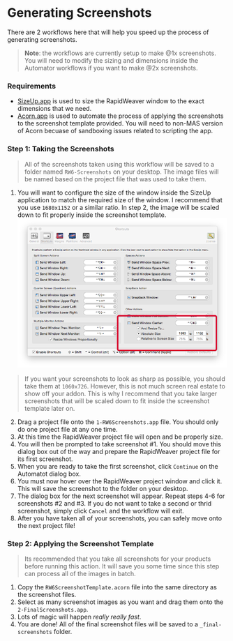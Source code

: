 
# Generating Screenshots 

There are 2 workflows here that will help you speed up the process of generating screenshots. 

> **Note**: the workflows are currently setup to make @1x screenshots. You will need to modify the sizing and dimensions inside the Automator workflows if you want to make @2x screenshots. 

### Requirements

* [SizeUp.app](http://www.irradiatedsoftware.com/sizeup/) is used to size the RapidWeaver window to the exact dimensions that we need. 
* [Acorn.app](http://flyingmeat.com/acorn/) is used to automate the process of applying the screenshots to the screenshot template provided. You will need to non-MAS version of Acorn becuase of sandboxing issues related to scripting the app. 


### Step 1: Taking the Screenshots

> All of the screenshots taken using this workflow will be saved to a folder named `RW6-Screenshots` on your desktop. The image files will be named based on the project file that was used to take them. 

1. You will want to configure the size of the window inside the SizeUp application to match the required size of the window. I recommend that you use `1680x1152` or a similar ratio. In step 2, the image will be scaled down to fit properly inside the screenshot template. 
![SizeUp configuration](sizeup.png)
> If you want your screenshots to look as sharp as possible, you should take them at `1060x726`. However, this is not much screen real estate to show off your addon. This is why I recommend that you take larger screenshots that will be scaled down to fit inside the screenshot template later on.
2.  Drag a project file onto the `1-RW6Screenshots.app` file. You should only do one project file at any one time. 
3. At this time the RapidWeaver project file will open and be properly size. 
4. You will then be prompted to take screenshot #1. You should move this dialog box out of the way and prepare the RapidWeaver project file for its first screenshot. 
5. When you are ready to take the first screenshot, click `Continue` on the Automatot dialog box. 
6. You must now hover over the RapidWeaver project window and click it. This will save the screenshot to the folder on your desktop. 
7. The dialog box for the next screenshot will appear. Repeat steps 4-6 for screenshots #2 and #3. If you do not want to take a second or thrid screenshot, simply click `Cancel` and the workflow will exit. 
8. After you have taken all of your screenshots, you can safely move onto the next project file!

### Step 2: Applying the Screenshot Template

> Its recommended that you take all screenshots for your products before running this action. It will save you some time since this step can process all of the images in batch. 

1. Copy the `RW6ScreenshotTemplate.acorn` file into the same directory as the screenshot files. 
2. Select as many screenshot images as you want and drag them onto the `2-FinalScreenshots.app`. 
3. Lots of magic will happen _really really fast_. 
4. You are done! All of the final screenshot files will be saved to a `_final-screenshots` folder. 


